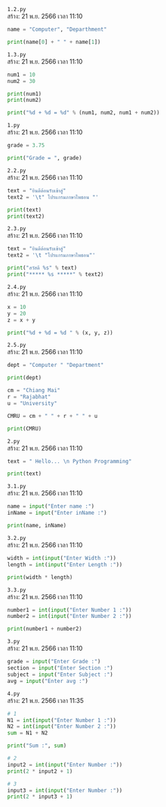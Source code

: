 `1.2.py`<br>
สร้าง: 21 พ.ย. 2566 เวลา 11:10<br>
```py
name = "Computer", "Departhment"

print(name[0] + " " + name[1])

```
`1.3.py`<br>
สร้าง: 21 พ.ย. 2566 เวลา 11:10<br>
```py
num1 = 10
num2 = 30

print(num1)
print(num2)

print("%d + %d = %d" % (num1, num2, num1 + num2))

```
`1.py`<br>
สร้าง: 21 พ.ย. 2566 เวลา 11:10<br>
```py
grade = 3.75

print("Grade = ", grade)

```
`2.2.py`<br>
สร้าง: 21 พ.ย. 2566 เวลา 11:10<br>
```py
text = "ยินดีต้อนรับเข้าสู่"
text2 = '\t" โปรแกรมภาษาไพธอน "'

print(text)
print(text2)

```
`2.3.py`<br>
สร้าง: 21 พ.ย. 2566 เวลา 11:10<br>
```py
text = "ยินดีต้อนรับเข้าสู่"
text2 = '\t "โปรแกรมภาษาไพธอน"'

print("สวัสดี %s" % text)
print("***** %s *****" % text2)

```
`2.4.py`<br>
สร้าง: 21 พ.ย. 2566 เวลา 11:10<br>
```py
x = 10
y = 20
z = x + y

print("%d + %d = %d " % (x, y, z))

```
`2.5.py`<br>
สร้าง: 21 พ.ย. 2566 เวลา 11:10<br>
```py
dept = "Computer " "Department"

print(dept)

cm = "Chiang Mai"
r = "Rajabhat"
u = "University"

CMRU = cm + " " + r + " " + u

print(CMRU)

```
`2.py`<br>
สร้าง: 21 พ.ย. 2566 เวลา 11:10<br>
```py
text = " Hello... \n Python Programming"

print(text)

```
`3.1.py`<br>
สร้าง: 21 พ.ย. 2566 เวลา 11:10<br>
```py
name = input("Enter name :")
inName = input("Enter inName :")

print(name, inName)

```
`3.2.py`<br>
สร้าง: 21 พ.ย. 2566 เวลา 11:10<br>
```py
width = int(input("Enter Width :"))
length = int(input("Enter Length :"))

print(width * length)

```
`3.3.py`<br>
สร้าง: 21 พ.ย. 2566 เวลา 11:10<br>
```py
number1 = int(input("Enter Number 1 :"))
number2 = int(input("Enter Number 2 :"))

print(number1 + number2)

```
`3.py`<br>
สร้าง: 21 พ.ย. 2566 เวลา 11:10<br>
```py
grade = input("Enter Grade :")
section = input("Enter Section :")
subject = input("Enter Subject :")
avg = input("Enter avg :")

```
`4.py`<br>
สร้าง: 21 พ.ย. 2566 เวลา 11:35<br>
```py
# 1
N1 = int(input("Enter Number 1 :"))
N2 = int(input("Enter Number 2 :"))
sum = N1 + N2

print("Sum :", sum)

# 2
input2 = int(input("Enter Number :"))
print(2 * input2 + 1)

# 3
input3 = int(input("Enter Number :"))
print(2 * input3 + 1)

```
